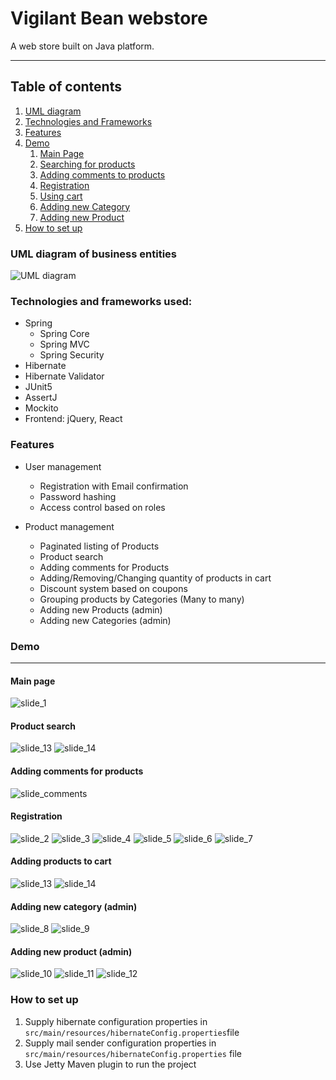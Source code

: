 # Vigilant Bean webstore

A web store built on Java platform.

---

## Table of contents
1. [UML diagram](#UML)
2. [Technologies and Frameworks](#technologies)
3. [Features](#features)
4. [Demo](#showcase)
    1. [Main Page](#showcaseMainPage)
    2. [Searching for products](#showcaseProductSearch)
    3. [Adding comments to products](#showcaseComments)   
    3. [Registration](#showcaseRegistration)
    4. [Using cart](#showcaseAddingProductsToCart)  
    5. [Adding new Category](#showcaseNewCategory)
    6. [Adding new Product](#showcaseNewProduct)
5. [How to set up](#howToSetUp)    


<a name="UML"></a>
### UML diagram of business entities
![UML diagram](VB_UML.svg)

<a name="technologies"></a>
### Technologies and frameworks used:
* Spring
    * Spring Core
    * Spring MVC
    * Spring Security
* Hibernate
* Hibernate Validator
* JUnit5
* AssertJ  
* Mockito
* Frontend: jQuery, React

<a name="features"></a>
### Features
* User management
  * Registration with Email confirmation
  * Password hashing  
  * Access control based on roles
  
* Product management
    * Paginated listing of Products
    * Product search
    * Adding comments for Products  
    * Adding/Removing/Changing quantity of products in cart
    * Discount system based on coupons  
    * Grouping products by Categories (Many to many)
    * Adding new Products (admin)
    * Adding new Categories (admin)

<a name="showcase"></a>
### Demo

---
<a name="showcaseMainPage"></a>
#### Main page
![slide_1](showcase/1.jpg)

<a name="showcaseProductSearch"></a>
#### Product search
![slide_13](showcase/13.png)
![slide_14](showcase/14.png)

<a name="showcaseComments"></a>
#### Adding comments for products
![slide_comments](showcase/comments.gif)

<a name="showcaseRegistration"></a>
#### Registration
![slide_2](showcase/2.jpg)
![slide_3](showcase/3.jpg)
![slide_4](showcase/4.jpg)
![slide_5](showcase/5.jpg)
![slide_6](showcase/6.jpg)
![slide_7](showcase/7.jpg)

<a name="showcaseAddingProductsToCart"></a>
#### Adding products to cart
![slide_13](showcase/15.png)
![slide_14](showcase/cartDemo.gif)

<a name="showcaseNewCategory"></a>
#### Adding new category (admin)
![slide_8](showcase/8.jpg)
![slide_9](showcase/9.jpg)

<a name="showcaseNewProduct"></a>
#### Adding new product (admin)
![slide_10](showcase/10.PNG)
![slide_11](showcase/11.PNG)
![slide_12](showcase/12.PNG)


<a name="howToSetUp"></a>
### How to set up
1. Supply hibernate configuration properties in
```src/main/resources/hibernateConfig.properties```file
2. Supply mail sender configuration properties in 
   ```src/main/resources/hibernateConfig.properties``` file
3. Use Jetty Maven plugin to run the project


    

  
